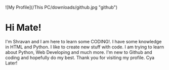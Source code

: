 
![My Profile](/This PC/downloads/github.jpg "github")



# Hi Mate!
I'm Shravan and I am here to learn some CODING!. I have some knowledge in HTML and Python. I like to create new stuff with code.
I am trying to learn about Python, Web Developing and much more. I'm new to Github and coding and hopefully do my best. Thank you for visiting my profile. Cya Later!





